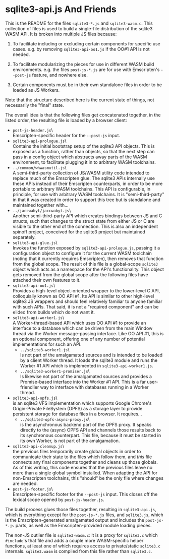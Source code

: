 # sqlite3-api.js And Friends

This is the README for the files `sqlite3-*.js` and
`sqlite3-wasm.c`. This collection of files is used to build a
single-file distribution of the sqlite3 WASM API. It is broken into
multiple JS files because:

1. To facilitate including or excluding certain components for
   specific use cases. e.g. by removing `sqlite3-api-oo1.js` if the
   OO#1 API is not needed.

2. To facilitate modularizing the pieces for use in different WASM
   build environments. e.g. the files `post-js-*.js` are for use with
   Emscripten's `--post-js` feature, and nowhere else.

3. Certain components must be in their own standalone files in order
   to be loaded as JS Workers.

Note that the structure described here is the current state of things,
not necessarily the "final" state.

The overall idea is that the following files get concatenated
together, in the listed order, the resulting file is loaded by a
browser client:

- `post-js-header.js`\  
  Emscripten-specific header for the `--post-js` input.
- `sqlite3-api-prologue.js`\  
  Contains the initial bootstrap setup of the sqlite3 API
  objects. This is exposed as a function, rather than objects, so that
  the next step can pass in a config object which abstracts away parts
  of the WASM environment, to facilitate plugging it in to arbitrary
  WASM toolchains.
- `../common/whwasmutil.js`\  
  A semi-third-party collection of JS/WASM utility code intended to
  replace much of the Emscripten glue. The sqlite3 APIs internally use
  these APIs instead of their Emscripten counterparts, in order to be
  more portable to arbitrary WASM toolchains. This API is
  configurable, in principle, for use with arbitrary WASM
  toolchains. It is "semi-third-party" in that it was created in order
  to support this tree but is standalone and maintained together
  with...
- `../jaccwabyt/jaccwabyt.js`\  
  Another semi-third-party API which creates bindings between JS
  and C structs, such that changes to the struct state from either JS
  or C are visible to the other end of the connection. This is also an
  independent spinoff project, conceived for the sqlite3 project but
  maintained separately.
- `sqlite3-api-glue.js`\  
  Invokes the function exposed by `sqlite3-api-prologue.js`, passing
  it a configuration object to configure it for the current WASM
  toolchain (noting that it currently requires Emscripten), then
  removes that function from the global scope. The result of this file
  is a global-scope `sqlite3` object which acts as a namespace for the
  API's functionality. This object gets removed from the global scope
  after the following files have attached their own features to it.
- `sqlite3-api-oo1.js`\  
  Provides a high-level object-oriented wrapper to the lower-level C
  API, colloquially known as OO API #1. Its API is similar to other
  high-level sqlite3 JS wrappers and should feel relatively familiar
  to anyone familiar with such APIs. That said, it is not a "required
  component" and can be elided from builds which do not want it.
- `sqlite3-api-worker1.js`\  
  A Worker-thread-based API which uses OO API #1 to provide an
  interface to a database which can be driven from the main Window
  thread via the Worker message-passing interface. Like OO API #1,
  this is an optional component, offering one of any number of
  potential implementations for such an API.
    - `../sqlite3-worker1.js`\  
      Is not part of the amalgamated sources and is intended to be
      loaded by a client Worker thread. It loads the sqlite3 module
      and runs the Worker #1 API which is implemented in
      `sqlite3-api-worker1.js`.
    - `../sqlite3-worker1-promiser.js`\  
      Is likewise not part of the amalgamated sources and provides
      a Promise-based interface into the Worker #1 API. This is
      a far user-friendlier way to interface with databases running
      in a Worker thread.
- `sqlite3-api-opfs.js`\  
  is an sqlite3 VFS implementation which supports Google Chrome's
  Origin-Private FileSystem (OPFS) as a storage layer to provide
  persistent storage for database files in a browser. It requires...
    - `../sqlite3-opfs-async-proxy.js`\  
      is the asynchronous backend part of the OPFS proxy. It speaks
      directly to the (async) OPFS API and channels those results back
      to its synchronous counterpart. This file, because it must be
      started in its own Worker, is not part of the amalgamation.
- `sqlite3-api-cleanup.js`\  
  the previous files temporarily create global objects in order to
  communicate their state to the files which follow them, and _this_
  file connects any final components together and cleans up those
  globals. As of this writing, this code ensures that the previous
  files leave no more than a single global symbol installed. When
  adapting the API for non-Emscripten toolchains, this "should"
  be the only file where changes are needed.
- `post-js-footer.js`\  
  Emscripten-specific footer for the `--post-js` input. This closes
  off the lexical scope opened by `post-js-header.js`.

The build process glues those files together, resulting in
`sqlite3-api.js`, which is everything except for the `post-js-*.js`
files, and `sqlite3.js`, which is the Emscripten-generated amalgamated
output and includes the `post-js-*.js` parts, as well as the
Emscripten-provided module loading pieces.

The non-JS outlier file is `sqlite3-wasm.c`: it is a proxy for
`sqlite3.c` which `#include`'s that file and adds a couple more
WASM-specific helper functions, at least one of which requires access
to private/static `sqlite3.c` internals. `sqlite3.wasm` is compiled
from this file rather than `sqlite3.c`.
